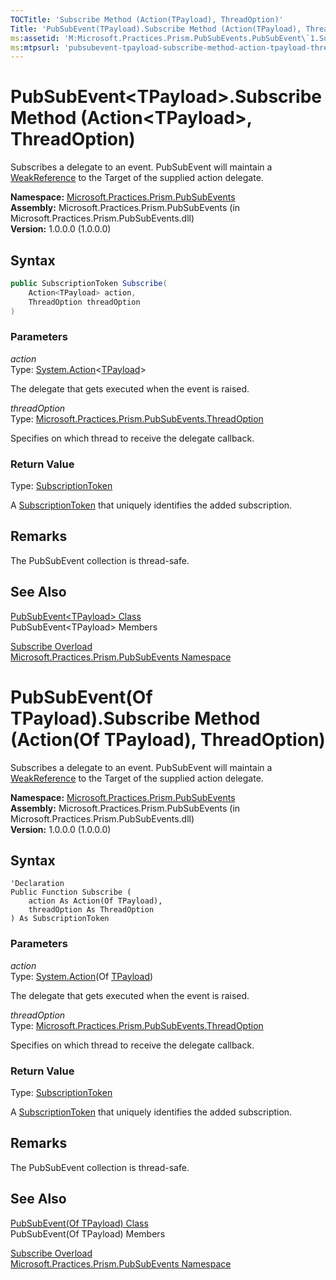 ```yaml
---
TOCTitle: 'Subscribe Method (Action(TPayload), ThreadOption)'
Title: 'PubSubEvent(TPayload).Subscribe Method (Action(TPayload), ThreadOption) (Microsoft.Practices.Prism.PubSubEvents)'
ms:assetid: 'M:Microsoft.Practices.Prism.PubSubEvents.PubSubEvent\`1.Subscribe(System.Action{\`0},Microsoft.Practices.Prism.PubSubEvents.ThreadOption)'
ms:mtpsurl: 'pubsubevent-tpayload-subscribe-method-action-tpayload-threadoption-mspp-pubsubevents.md'
---
```


# PubSubEvent&lt;TPayload&gt;.Subscribe Method (Action&lt;TPayload&gt;, ThreadOption)

Subscribes a delegate to an event. PubSubEvent will maintain a [WeakReference](http://msdn.microsoft.com/en-us/library/hbh8w2zd) to the Target of the supplied action delegate.

**Namespace:** [Microsoft.Practices.Prism.PubSubEvents](/patterns-practices/reference/mspp-mvvm-namespace)  
**Assembly:** Microsoft.Practices.Prism.PubSubEvents (in Microsoft.Practices.Prism.PubSubEvents.dll)  
**Version:** 1.0.0.0 (1.0.0.0)

## Syntax

```C#
public SubscriptionToken Subscribe(
	Action<TPayload> action,
	ThreadOption threadOption
)
```

### Parameters

*action*  
Type: [System.Action](http://msdn.microsoft.com/en-us/library/018hxwa8)&lt;[TPayload](/patterns-practices/reference/pubsubevent-tpayload-class-mspp-pubsubevents)&gt;

The delegate that gets executed when the event is raised.

*threadOption*  
Type: [Microsoft.Practices.Prism.PubSubEvents.ThreadOption](/patterns-practices/reference/threadoption-enumeration-mspp-pubsubevents)

Specifies on which thread to receive the delegate callback.

### Return Value

Type: [SubscriptionToken](/patterns-practices/reference/subscriptiontoken-class-mspp-pubsubevents)

A [SubscriptionToken](/patterns-practices/reference/subscriptiontoken-class-mspp-pubsubevents) that uniquely identifies the added subscription.

## Remarks

The PubSubEvent collection is thread-safe.

## See Also

[PubSubEvent&lt;TPayload&gt; Class](/patterns-practices/reference/pubsubevent-tpayload-class-mspp-pubsubevents)  
PubSubEvent&lt;TPayload&gt; Members

[Subscribe Overload](/patterns-practices/reference/pubsubevent-tpayload-subscribe-method-mspp-pubsubevents)  
[Microsoft.Practices.Prism.PubSubEvents Namespace](/patterns-practices/reference/mspp-pubsubevents-namespace)  

# PubSubEvent(Of TPayload).Subscribe Method (Action(Of TPayload), ThreadOption)

Subscribes a delegate to an event. PubSubEvent will maintain a [WeakReference](http://msdn.microsoft.com/en-us/library/hbh8w2zd) to the Target of the supplied action delegate.

**Namespace:** [Microsoft.Practices.Prism.PubSubEvents](/patterns-practices/reference/mspp-mvvm-namespace)  
**Assembly:** Microsoft.Practices.Prism.PubSubEvents (in Microsoft.Practices.Prism.PubSubEvents.dll)  
**Version:** 1.0.0.0 (1.0.0.0)

## Syntax

```VB
'Declaration
Public Function Subscribe ( 
	action As Action(Of TPayload),
	threadOption As ThreadOption
) As SubscriptionToken
```

### Parameters

*action*  
Type: [System.Action](http://msdn.microsoft.com/en-us/library/018hxwa8)(Of [TPayload](/patterns-practices/reference/pubsubevent-tpayload-class-mspp-pubsubevents))

The delegate that gets executed when the event is raised.

*threadOption*  
Type: [Microsoft.Practices.Prism.PubSubEvents.ThreadOption](/patterns-practices/reference/threadoption-enumeration-mspp-pubsubevents)

Specifies on which thread to receive the delegate callback.

### Return Value

Type: [SubscriptionToken](/patterns-practices/reference/subscriptiontoken-class-mspp-pubsubevents)

A [SubscriptionToken](/patterns-practices/reference/subscriptiontoken-class-mspp-pubsubevents) that uniquely identifies the added subscription.

## Remarks

The PubSubEvent collection is thread-safe.

## See Also

[PubSubEvent(Of TPayload) Class](/patterns-practices/reference/pubsubevent-tpayload-class-mspp-pubsubevents)  
PubSubEvent(Of TPayload) Members

[Subscribe Overload](/patterns-practices/reference/pubsubevent-tpayload-subscribe-method-mspp-pubsubevents)  
[Microsoft.Practices.Prism.PubSubEvents Namespace](/patterns-practices/reference/mspp-pubsubevents-namespace)  